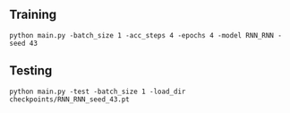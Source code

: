 ## Training

`python main.py -batch_size 1 -acc_steps 4 -epochs 4 -model RNN_RNN -seed 43`

## Testing

`python main.py -test -batch_size 1 -load_dir checkpoints/RNN_RNN_seed_43.pt`
